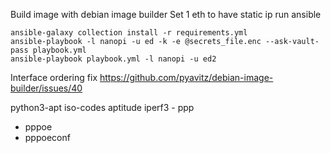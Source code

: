 Build image with debian image builder
Set 1 eth to have static ip
run ansible


```
ansible-galaxy collection install -r requirements.yml
ansible-playbook -l nanopi -u ed -k -e @secrets_file.enc --ask-vault-pass playbook.yml
ansible-playbook playbook.yml -l nanopi -u ed2
```

Interface ordering fix
https://github.com/pyavitz/debian-image-builder/issues/40

python3-apt     iso-codes aptitude iperf3   - ppp
  - pppoe
  - pppoeconf